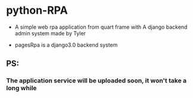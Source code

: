 # python-RPA

* A simple web rpa application from quart frame with A django backend admin system made by Tyler

- pagesRpa is a django3.0 backend system

## PS:
### The application service will be uploaded soon, it won't take a long while
